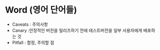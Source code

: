 # Word (영어 단어들)

- Caveats : 주의사항
- Canary :안정적인 버전을 릴리즈하기 전에 테스트버전을 일부 사용자에게 배포하는 것
- Pitfall : 함정, 주의할 점
